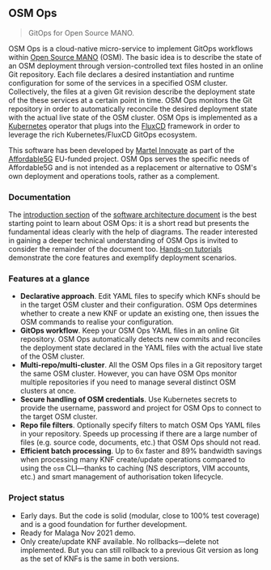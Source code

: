 OSM Ops
-------
> GitOps for Open Source MANO.

OSM Ops is a cloud-native micro-service to implement GitOps workflows
within [Open Source MANO][osm] (OSM). The basic idea is to describe
the state of an OSM deployment through version-controlled text files
hosted in an online Git repository. Each file declares a desired instantiation
and runtime configuration for some of the services in a specified OSM
cluster. Collectively, the files at a given Git revision describe the
deployment state of the these services at a certain point in time.
OSM Ops monitors the Git repository in order to automatically reconcile
the desired deployment state with the actual live state of the OSM
cluster. OSM Ops is implemented as a [Kubernetes][k8s] operator that
plugs into the [FluxCD][flux] framework in order to leverage the rich
Kubernetes/FluxCD GitOps ecosystem.

This software has been developed by [Martel Innovate][martel] as part
of the [Affordable5G][a5g] EU-funded project. OSM Ops serves the specific
needs of Affordable5G and is not intended as a replacement or alternative
to OSM's own deployment and operations tools, rather as a complement.


### Documentation

The [introduction section][arch.intro] of the [software architecture
document][arch] is the best starting point to learn about OSM Ops:
it is a short read but presents the fundamental ideas clearly with
the help of diagrams. The reader interested in gaining a deeper technical
understanding of OSM Ops is invited to consider the remainder of the
document too. [Hands-on tutorials][demos] demonstrate the core features
and exemplify deployment scenarios.


### Features at a glance

- **Declarative approach**. Edit YAML files to specify which KNFs should
  be in the target OSM cluster and their configuration. OSM Ops determines
  whether to create a new KNF or update an existing one, then issues the
  OSM commands to realise your configuration.
- **GitOps workflow**. Keep your OSM Ops YAML files in an online Git
  repository. OSM Ops automatically detects new commits and reconciles
  the deployment state declared in the YAML files with the actual live
  state of the OSM cluster.
- **Multi-repo/multi-cluster**. All the OSM Ops files in a Git repository
  target the same OSM cluster. However, you can have OSM Ops monitor multiple
  repositories if you need to manage several distinct OSM clusters at once.
- **Secure handling of OSM credentials**. Use Kubernetes secrets to provide
  the username, password and project for OSM Ops to connect to the target
  OSM cluster.
- **Repo file filters**. Optionally specify filters to match OSM Ops YAML
  files in your repository. Speeds up processing if there are a large number
  of files (e.g. source code, documents, etc.) that OSM Ops should not read.
- **Efficient batch processing**. Up to 6x faster and 89% bandwidth savings
  when processing many KNF create/update operations compared to using the
  `osm` CLI—thanks to caching (NS descriptors, VIM accounts, etc.) and
  smart management of authorisation token lifecycle.


### Project status

- Early days. But the code is solid (modular, close to 100% test coverage)
  and is a good foundation for further development.
- Ready for Malaga Nov 2021 demo.
- Only create/update KNF available. No rollbacks—delete not implemented.
  But you can still rollback to a previous Git version as long as the set
  of KNFs is the same in both versions.




[arch]: ./docs/arch/README.md
[arch.intro]: ./docs/arch/intro.md
[a5g]: https://www.affordable5g.eu/
    "Affordable5G"
[demos]: ./docs/demos/README.md
[flux]: https://fluxcd.io/
    "Flux - the GitOps family of projects"
[k8s]: https://en.wikipedia.org/wiki/Kubernetes
    "Kubernetes"
[martel]: https://www.martel-innovate.com/
    "Martel Innovate"
[osm]: https://osm.etsi.org/
    "Open Source MANO"
